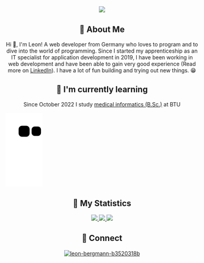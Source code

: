 <div align = "center">
    <img src="https://miro.medium.com/max/1360/0*7Q3yvSIv_t0ioJ-Z.gif" width="400"/>
</div>

<div align = "center">

## 👤 About Me

Hi 👋, I'm Leon! A web developer from Germany who loves to program and to dive into the world of programming. Since I started my apprenticeship as an IT specialist for application development in 2019, I have been working in web development and have been able to gain very good experience (Read more on [LinkedIn](https://www.linkedin.com/in/leon-bergmann-b3520318b/)). I have a lot of fun building and trying out new things. 😁

</div>

<div align = "center">

## 🌱 I'm currently learning

Since October 2022 I study [medical informatics (B.Sc.)](https://www.b-tu.de/medizininformatik-bs?tx_btucoursesofstudies_list%5Bcontroller%5D=Course&cHash=e0828f430324b29721df5bc3d17b3f6a) at BTU

</div>

<!--   grid-snake -->

![](https://github.com/TeePlunder/TeePlunder/blob/output/github-contribution-grid-snake.svg)

<div align = "center">

## 🔖 My Statistics

<p align="center">
    <a href="https://github.com/TeePlunder/">
        <img src="https://github-stats-eta-nine.vercel.app/api?username=TeePlunder&hide=issues,prs&count_private=true&show_owner=true&hide_border=true&show_icons=true&theme=dracula&exclude_repo=github-stats,my_obsidian_brain&count_private=true" />
    </a>
    <a href="https://github.com/TeePlunder/">
        <img src="https://github-stats-eta-nine.vercel.app/api/top-langs/?username=TeePlunder&layout=compact&langs_count=8&hide_border=true&card_width=445&theme=dracula&exclude_repo=github-stats,my_obsidian_brain&count_private=true" />
    </a>
    <a href="https://github.com/TeePlunder/">
        <img src="https://github-readme-streak-stats.herokuapp.com/?user=teeplunder&theme=dark&exclude_repo=github-stats,my_obsidian_brain&hide_border=true" />
    </a>
</p>
</div>

<div align = "center">

## 📲 Connect

<p align="center">
<a href="https://linkedin.com/in/leon-bergmann-b3520318b" target="blank"><img align="center" src="https://raw.githubusercontent.com/rahuldkjain/github-profile-readme-generator/master/src/images/icons/Social/linked-in-alt.svg" alt="leon-bergmann-b3520318b" height="30" width="40" /></a>
</p>
</div>
